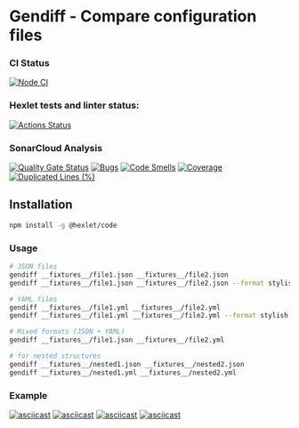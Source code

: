 # Gendiff - Compare configuration files

### CI Status
[![Node CI](https://github.com/la-moche/frontend-project-46/actions/workflows/nodejs.yml/badge.svg)](https://github.com/la-moche/frontend-project-46/actions/workflows/nodejs.yml)

### Hexlet tests and linter status:
[![Actions Status](https://github.com/la-moche/frontend-project-46/actions/workflows/hexlet-check.yml/badge.svg)](https://github.com/la-moche/frontend-project-46/actions)

### SonarCloud Analysis
[![Quality Gate Status](https://sonarcloud.io/api/project_badges/measure?project=la-moche_frontend-project-46&metric=alert_status)](https://sonarcloud.io/summary/new_code?id=la-moche_frontend-project-46)
[![Bugs](https://sonarcloud.io/api/project_badges/measure?project=la-moche_frontend-project-46&metric=bugs)](https://sonarcloud.io/summary/new_code?id=la-moche_frontend-project-46)
[![Code Smells](https://sonarcloud.io/api/project_badges/measure?project=la-moche_frontend-project-46&metric=code_smells)](https://sonarcloud.io/summary/new_code?id=la-moche_frontend-project-46)
[![Coverage](https://sonarcloud.io/api/project_badges/measure?project=la-moche_frontend-project-46&metric=coverage)](https://sonarcloud.io/summary/new_code?id=la-moche_frontend-project-46)
[![Duplicated Lines (%)](https://sonarcloud.io/api/project_badges/measure?project=la-moche_frontend-project-46&metric=duplicated_lines_density)](https://sonarcloud.io/summary/new_code?id=la-moche_frontend-project-46)

## Installation

```bash
npm install -g @hexlet/code
```

### Usage

```bash
# JSON files
gendiff __fixtures__/file1.json __fixtures__/file2.json
gendiff __fixtures__/file1.json __fixtures__/file2.json --format stylish

# YAML files  
gendiff __fixtures__/file1.yml __fixtures__/file2.yml
gendiff __fixtures__/file1.yml __fixtures__/file2.yml --format stylish

# Mixed formats (JSON + YAML)
gendiff __fixtures__/file1.json __fixtures__/file2.yml

# for nested structures
gendiff __fixtures__/nested1.json __fixtures__/nested2.json
gendiff __fixtures__/nested1.yml __fixtures__/nested2.yml

```
### Example

[![asciicast](https://asciinema.org/a/BJ9ePyvY9IVS6uBoS4Rt4Ta1J.svg)](https://asciinema.org/a/BJ9ePyvY9IVS6uBoS4Rt4Ta1J)
[![asciicast](https://asciinema.org/a/rDBNstfQSgk7thTo6y5qlmaqA.svg)](https://asciinema.org/a/rDBNstfQSgk7thTo6y5qlmaqA)
[![asciicast](https://asciinema.org/a/9sLs1TCmx3ssoc3lmU1eC0YCf.svg)](https://asciinema.org/a/9sLs1TCmx3ssoc3lmU1eC0YCf)
[![asciicast](https://asciinema.org/a/bCTg35FY4LNRi5OfIWbedv3lc.svg)](https://asciinema.org/a/bCTg35FY4LNRi5OfIWbedv3lc)
